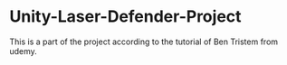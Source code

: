 # Unity-Laser-Defender-Project

This is a part of the project according to the tutorial of Ben Tristem from udemy.
